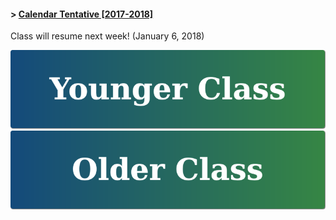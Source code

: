 #### > <a href="https://goo.gl/knMNe2" target="_blank">Calendar Tentative [2017-2018]</a>

Class will resume next week! (January 6, 2018)

[![Younger Class](https://raw.githubusercontent.com/isocia/isocia.github.io/master/Younger.png)](https://isocia.github.io/YoungerClass)
[![Older Class](https://raw.githubusercontent.com/isocia/isocia.github.io/master/Older.png)](https://isocia.github.io/OlderClass)
